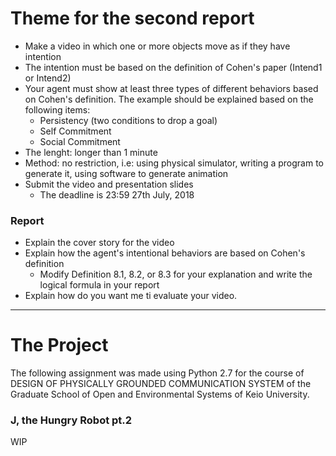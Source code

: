 # Theme for the second report

* Make a video in which one or more objects move as if they have intention
* The intention must be based on the definition of Cohen's paper (Intend1 or Intend2)
* Your agent must show at least three types of different behaviors based on Cohen's definition. The example should be explained based on the following items:
	* Persistency (two conditions to drop a goal)
	* Self Commitment
	* Social Commitment
* The lenght: longer than 1 minute
* Method: no restriction, i.e: using physical simulator, writing a program to generate it, using software to generate animation
* Submit the video and presentation slides
	* The deadline is 23:59 27th July, 2018


### Report

* Explain the cover story for the video
* Explain how the agent's intentional behaviors are based on Cohen's definition
	* Modify Definition 8.1, 8.2, or 8.3 for your explanation and write the logical formula in your report
* Explain how do you want me ti evaluate your video.
-----

# The Project

The following assignment was made using Python 2.7 for the course of DESIGN OF PHYSICALLY GROUNDED COMMUNICATION SYSTEM of the Graduate School of Open and Environmental Systems of Keio University.

### J, the Hungry Robot pt.2

WIP
